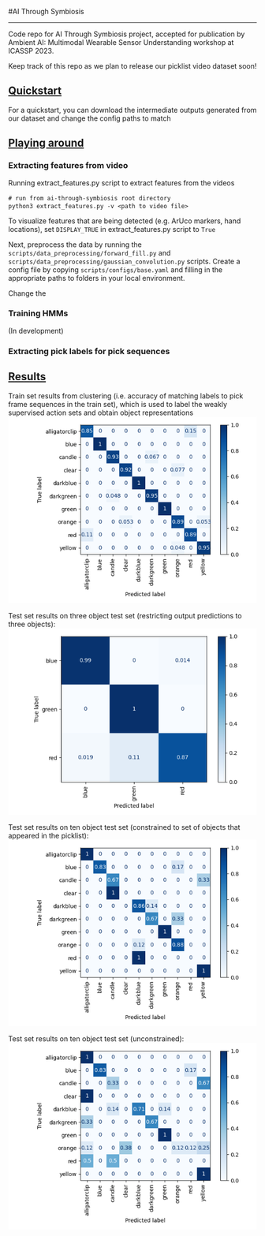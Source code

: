 #AI Through Symbiosis

----------------------

Code repo for AI Through Symbiosis project, accepted for publication by Ambient AI: Multimodal Wearable Sensor Understanding workshop at ICASSP 2023.

Keep track of this repo as we plan to release our picklist video dataset soon!

## <ins>Quickstart</ins>

For a quickstart, you can download the intermediate outputs generated from our dataset and change the config paths to match

## <ins>Playing around</ins>

### Extracting features from video

Running extract_features.py script to extract features from the videos
``` 
# run from ai-through-symbiosis root directory 
python3 extract_features.py -v <path to video file>
```

To visualize features that are being detected (e.g. ArUco markers, hand locations), set `DISPLAY_TRUE` in 
extract_features.py script to `True`

Next, preprocess the data by running the ```scripts/data_preprocessing/forward_fill.py``` and ```scripts/data_preprocessing/gaussian_convolution.py```
scripts. Create a config file by copying ```scripts/configs/base.yaml``` and filling in the appropriate paths to folders in your local environment.

Change the 

### Training HMMs

(In development)

### Extracting pick labels for pick sequences



## <ins> Results </ins>


Train set results from clustering (i.e. accuracy of matching labels to pick frame sequences in the train set), which is used to
label the weakly supervised action sets and obtain object representations
![clustering train set results](images/clustering_train_set.png)

Test set results on three object test set (restricting output predictions to three objects):
![three object test set results](images/3_objects_type_constrained_picklist.png)

Test set results on ten object test set (constrained to set of objects that appeared in the picklist):
![ten object test set constrained](images/10_objects_constrained_avg_boundaries.png)

Test set results on ten object test set (unconstrained):
![ten object test set](images/10_objects_no_constraints_avg_boundaries.png)


[//]: # (## <ins> Contribute! </ins>)

[//]: # ()
[//]: # (If you find our work helpful, consider contributing )